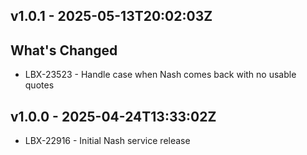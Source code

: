 ## v1.0.1 - <span class="utc-date">2025-05-13T20:02:03Z</span>

## What's Changed
* LBX-23523 - Handle case when Nash comes back with no usable quotes


## v1.0.0 - <span class="utc-date">2025-04-24T13:33:02Z</span>

* LBX-22916 - Initial Nash service release

